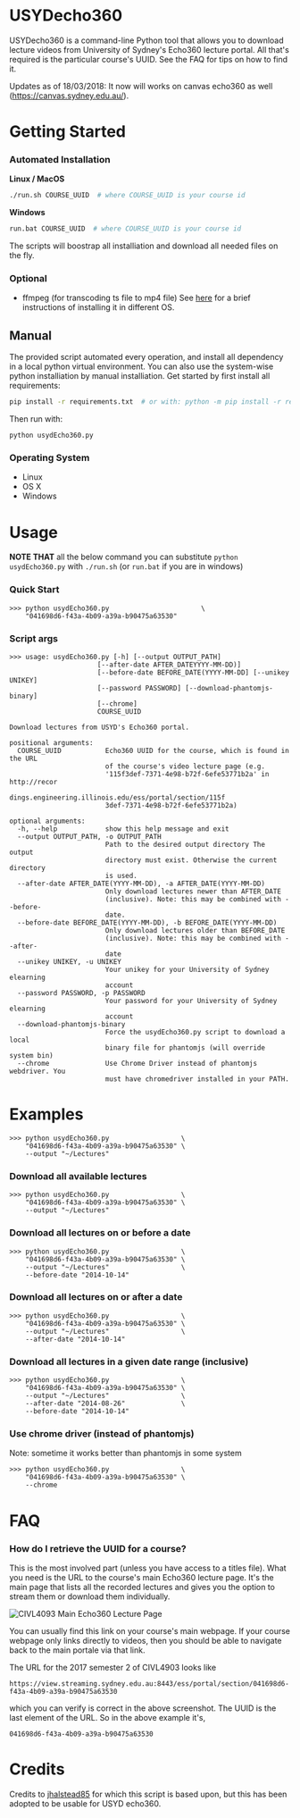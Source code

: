 # USYDecho360 #

USYDecho360 is a command-line Python tool that allows you to download lecture videos from University of Sydney's Echo360 lecture portal. All that's required is the particular course's UUID. See the FAQ for tips on how to find it.


Updates as of 18/03/2018: It now will works on canvas echo360 as well (https://canvas.sydney.edu.au/).

# Getting Started #

### Automated Installation ###

**Linux / MacOS**
```bash
./run.sh COURSE_UUID  # where COURSE_UUID is your course id
```
**Windows**
```bash
run.bat COURSE_UUID  # where COURSE_UUID is your course id
```
The scripts will boostrap all installiation and download all needed files on the fly.
### Optional ###
- ffmpeg (for transcoding ts file to mp4 file) See [here](https://github.com/adaptlearning/adapt_authoring/wiki/Installing-FFmpeg) for a brief instructions of installing it in different OS.

## Manual ##
The provided script automated every operation, and install all dependency in a local python virtual environment. You can also use the system-wise python installiation by manual installiation. Get started by first install all requirements:
```bash
pip install -r requirements.txt  # or with: python -m pip install -r requirements.txt
```
Then run with:
```
python usydEcho360.py
```

### Operating System ###
- Linux
- OS X
- Windows



# Usage #
**NOTE THAT** all the below command you can substitute `python usydEcho360.py` with `./run.sh` (or `run.bat` if you are in windows)

### Quick Start ###
```
>>> python usydEcho360.py                       \
    "041698d6-f43a-4b09-a39a-b90475a63530"
```
### Script args ###
```
>>> usage: usydEcho360.py [-h] [--output OUTPUT_PATH]
                      [--after-date AFTER_DATEYYYY-MM-DD)]
                      [--before-date BEFORE_DATE(YYYY-MM-DD] [--unikey UNIKEY]
                      [--password PASSWORD] [--download-phantomjs-binary]
                      [--chrome]
                      COURSE_UUID

Download lectures from USYD's Echo360 portal.

positional arguments:
  COURSE_UUID           Echo360 UUID for the course, which is found in the URL
                        of the course's video lecture page (e.g.
                        '115f3def-7371-4e98-b72f-6efe53771b2a' in http://recor
                        dings.engineering.illinois.edu/ess/portal/section/115f
                        3def-7371-4e98-b72f-6efe53771b2a)

optional arguments:
  -h, --help            show this help message and exit
  --output OUTPUT_PATH, -o OUTPUT_PATH
                        Path to the desired output directory The output
                        directory must exist. Otherwise the current directory
                        is used.
  --after-date AFTER_DATE(YYYY-MM-DD), -a AFTER_DATE(YYYY-MM-DD)
                        Only download lectures newer than AFTER_DATE
                        (inclusive). Note: this may be combined with --before-
                        date.
  --before-date BEFORE_DATE(YYYY-MM-DD), -b BEFORE_DATE(YYYY-MM-DD)
                        Only download lectures older than BEFORE_DATE
                        (inclusive). Note: this may be combined with --after-
                        date
  --unikey UNIKEY, -u UNIKEY
                        Your unikey for your University of Sydney elearning
                        account
  --password PASSWORD, -p PASSWORD
                        Your password for your University of Sydney elearning
                        account
  --download-phantomjs-binary
                        Force the usydEcho360.py script to download a local
                        binary file for phantomjs (will override system bin)
  --chrome              Use Chrome Driver instead of phantomjs webdriver. You
                        must have chromedriver installed in your PATH.

```
# Examples #
```
>>> python usydEcho360.py                  \
    "041698d6-f43a-4b09-a39a-b90475a63530" \
    --output "~/Lectures"
```

### Download all available lectures ###
```
>>> python usydEcho360.py                  \
    "041698d6-f43a-4b09-a39a-b90475a63530" \
    --output "~/Lectures"
```

### Download all lectures on or before a date ###
```
>>> python usydEcho360.py                  \
    "041698d6-f43a-4b09-a39a-b90475a63530" \
    --output "~/Lectures"                  \
    --before-date "2014-10-14"
```

### Download all lectures on or after a date ###
```
>>> python usydEcho360.py                  \
    "041698d6-f43a-4b09-a39a-b90475a63530" \
    --output "~/Lectures"                  \
    --after-date "2014-10-14"
```

### Download all lectures in a given date range (inclusive) ###
```
>>> python usydEcho360.py                  \
    "041698d6-f43a-4b09-a39a-b90475a63530" \
    --output "~/Lectures"                  \
    --after-date "2014-08-26"              \
    --before-date "2014-10-14"
```

### Use chrome driver (instead of phantomjs) ###
Note: sometime it works better than phantomjs in some system
```
>>> python usydEcho360.py                  \
    "041698d6-f43a-4b09-a39a-b90475a63530" \
    --chrome
```

# FAQ #

### How do I retrieve the UUID for a course? ###
This is the most involved part (unless you have access to a titles file). What you need is the URL to the course's main Echo360 lecture page. It's the main page that lists all the recorded lectures and gives you the option to stream them or download them individually.

![CIVL4093 Main Echo360 Lecture Page](https://i.imgur.com/jy8a99D.png)


You can usually find this link on your course's main webpage. If your course webpage only links directly to videos, then you should be able to navigate back to the main portale via that link.

The URL for the 2017 semester 2 of CIVL4903 looks like

```
https://view.streaming.sydney.edu.au:8443/ess/portal/section/041698d6-f43a-4b09-a39a-b90475a63530
```

which you can verify is correct in the above screenshot. The UUID is the last element of the URL. So in the above example it's,

```
041698d6-f43a-4b09-a39a-b90475a63530
```

# Credits #
Credits to [jhalstead85](https://github.com/jhalstead85/lecho360) for which this script is based upon, but this has been adopted to be usable for USYD echo360.
